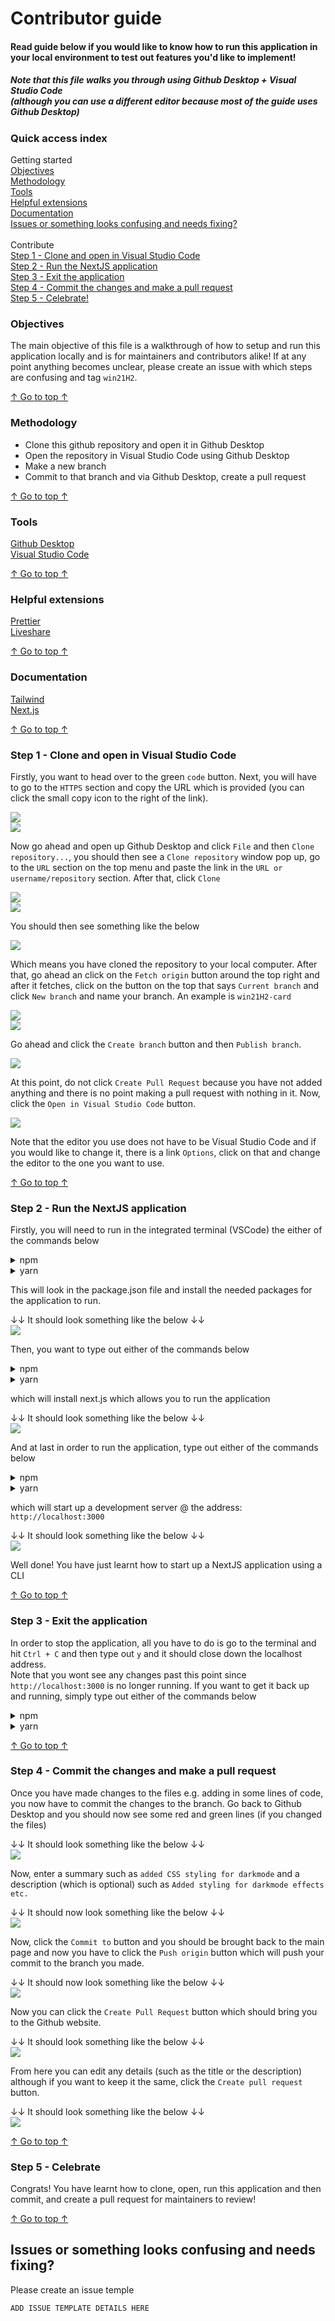 # Contributor guide

#### Read guide below if you would like to know how to run this application in your local environment to test out features you'd like to implement!

##### Note that this file walks you through using Github Desktop + Visual Studio Code<br> (although you can use a different editor because most of the guide uses Github Desktop)

### Quick access index

Getting started<br>
[Objectives](#objectives)<br>
[Methodology](#methodology)<br>
[Tools](#tools)<br>
[Helpful extensions](#helpful-extensions)<br>
[Documentation](#documentation)<br>
[Issues or something looks confusing and needs fixing?](#issues-or-something-looks-confusing-and-needs-fixing)<br><br>
Contribute<br>
[Step 1 - Clone and open in Visual Studio Code](#step-1---clone-and-open-in-visual-studio-code)<br>
[Step 2 - Run the NextJS application](#step-2---run-the-nextjs-application)<br>
[Step 3 - Exit the application](#step-3---exit-the-application)<br>
[Step 4 - Commit the changes and make a pull request](#step-4---commit-the-changes-and-make-a-pull-request)<br>
[Step 5 - Celebrate!](#step-5---celebrate)<br>

### Objectives

The main objective of this file is a walkthrough of how to setup and run this application locally and is for maintainers and contributors alike! If at any point anything becomes unclear, please create an issue with which steps are confusing and tag `win21H2`.

[↑ Go to top ↑](#quick-access-index)

### Methodology

  - Clone this github repository and open it in Github Desktop
  - Open the repository in Visual Studio Code using Github Desktop
  - Make a new branch
  - Commit to that branch and via Github Desktop, create a pull request

[↑ Go to top ↑](#quick-access-index)

### Tools

<a href="https://desktop.github.com/" target="_blank">Github Desktop</a><br>
<a href="https://code.visualstudio.com/download" target="_blank">Visual Studio Code</a><br>

[↑ Go to top ↑](#quick-access-index)

### Helpful extensions

<a href="https://prettier.io/docs/en/editors.html" target="_blank">Prettier</a><br>
<a href="https://marketplace.visualstudio.com/items?itemName=MS-vsliveshare.vsliveshare" target="_blank">Liveshare</a>

[↑ Go to top ↑](#quick-access-index)

### Documentation

<a href="https://tailwindcss.com/docs/installation" target="_blank">Tailwind</a><br>
<a href="https://nextjs.org/docs" target="_blank">Next.js</a>

[↑ Go to top ↑](#quick-access-index)

### Step 1 - Clone and open in Visual Studio Code

Firstly, you want to head over to the green `code` button. Next, you will have to go to the `HTTPS` section and copy the URL which is provided (you can click the small copy icon to the right of the link).<br>

<kbd><img src="https://user-images.githubusercontent.com/92825997/183276666-7376fc2e-547a-43b6-9296-bc92873b0e26.png"/></kbd><br>
<kbd><img src="https://user-images.githubusercontent.com/92825997/183276677-4263f38a-4496-4cf3-810d-38cf5c78dfd9.png"/></kbd><br>

Now go ahead and open up Github Desktop and click `File` and then `Clone repository...`, you should then see a `Clone repository` window pop up, go to the `URL` section on the top menu and paste the link in the `URL or username/repository` section. After that, click `Clone`<br>

<kbd><img src="https://user-images.githubusercontent.com/92825997/183276696-90dc6901-5826-45fd-aefe-fe4bd008909d.png"/></kbd><br>
<kbd><img src="https://user-images.githubusercontent.com/92825997/183276716-f2f3eed9-43fd-47d2-bfb8-4e2c42afc5d2.png"/></kbd><br>

You should then see something like the below

<kbd><img src="https://user-images.githubusercontent.com/92825997/183300233-1ebceef9-47af-4bf3-b7ba-ad63a3f0a71d.png"/></kbd><br>

Which means you have cloned the repository to your local computer. After that, go ahead an click on the `Fetch origin` button around the top right and after it fetches, click on the button on the top that says `Current branch` and click `New branch` and name your branch. An example is `win21H2-card`<br>

<kbd><img src="https://user-images.githubusercontent.com/92825997/183300444-610a1798-52f3-4ce8-b7b1-2fb82e41d502.png"/></kbd><br>
<kbd><img src="https://user-images.githubusercontent.com/92825997/183300513-796c711d-8941-414b-9701-92d33e424795.png"/></kbd><br>

Go ahead and click the `Create branch` button and then `Publish branch`.<br>

<kbd><img src="https://user-images.githubusercontent.com/92825997/183300566-62bd1bef-837e-476f-8812-7b779bd2dc1f.png"/></kbd><br>

At this point, do not click `Create Pull Request` because you have not added anything and there is no point making a pull request with nothing in it. Now, click the `Open in Visual Studio Code` button.<br>

<kbd><img src="https://user-images.githubusercontent.com/92825997/183300703-4bb2a869-d471-412f-b0f3-54e15ee8128e.png"/></kbd><br>

Note that the editor you use does not have to be Visual Studio Code and if you would like to change it, there is a link `Options`, click on that and change the editor to the one you want to use.

[↑ Go to top ↑](#quick-access-index)

### Step 2 - Run the NextJS application

Firstly, you will need to run in the integrated terminal (VSCode) the either of the commands below<br>
<details>
<summary>npm</summary>
<br>

`npm i`
</details>

<details>
<summary>yarn</summary>
<br>

`yarn`
</details>

This will look in the package.json file and install the needed packages for the application to run.<br>

↓↓ It should look something like the below ↓↓<br>
<kbd><img src="https://user-images.githubusercontent.com/92825997/183319872-6de5590c-5d15-4a18-ab76-3e0ce64c0beb.png"/></kbd><br>

Then, you want to type out either of the commands below<br>

<details>
<summary>npm</summary>
<br>

`npm i next`
</details>

<details>
<summary>yarn</summary>
<br>

`yarn add next`
</details>

which will install next.js which allows you to run the application<br>

↓↓ It should look something like the below ↓↓<br>
<kbd><img src="https://user-images.githubusercontent.com/92825997/183319960-a2eeb5b2-934b-4283-a31e-fde66f4c8bec.png"/></kbd><br>

And at last in order to run the application, type out either of the commands below<br>
<details>
<summary>npm</summary>
<br>

`npm run dev`
</details>

<details>
<summary>yarn</summary>
<br>

`yarn dev`
</details>

which will start up a development server @ the address: `http://localhost:3000`<br>

↓↓ It should look something like the below ↓↓<br>
<kbd><img src="https://user-images.githubusercontent.com/92825997/183320111-aead1cae-b5ca-4f54-a895-6b5513f0eb0b.png"/></kbd><br>

Well done! You have just learnt how to start up a NextJS application using a CLI

[↑ Go to top ↑](#quick-access-index)

### Step 3 - Exit the application

In order to stop the application, all you have to do is go to the terminal and hit `Ctrl + C` and then type out `y` and it should close down the localhost address. <br>Note that you wont see any changes past this point since `http://localhost:3000` is no longer running. If you want to get it back up and running, simply type out either of the commands below<br>
<details>
<summary>npm</summary>
<br>

`npm run dev`
</details>

<details>
<summary>yarn</summary>
<br>

`yarn dev`
</details>

[↑ Go to top ↑](#quick-access-index)

### Step 4 - Commit the changes and make a pull request

Once you have made changes to the files e.g. adding in some lines of code, you now have to commit the changes to the branch. Go back to Github Desktop and you should now see some red and green lines (if you changed the files) 

↓↓ It should look something like the below ↓↓<br>
<kbd><img src="https://user-images.githubusercontent.com/92825997/183320451-477b5000-a035-47e0-9a49-6e345df62c48.png"/></kbd><br>

Now, enter a summary such as `added CSS styling for darkmode` and a description (which is optional) such as `Added styling for darkmode effects etc.`

↓↓ It should now look something like the below ↓↓<br>
<kbd><img src="https://user-images.githubusercontent.com/92825997/183320575-6df47641-9d07-465d-980e-afa248edc346.png"/></kbd><br>

Now, click the `Commit to` button and you should be brought back to the main page and now you have to click the `Push origin` button which will push your commit to the branch you made.

↓↓ It should now look something like the below ↓↓<br>
<kbd><img src="https://user-images.githubusercontent.com/92825997/183320726-423fc72d-8aee-4ae2-b6f6-a9de2c62c647.png"/></kbd><br>

Now you can click the `Create Pull Request` button which should bring you to the Github website. 

↓↓ It should look something like the below ↓↓<br>
<kbd><img src="https://user-images.githubusercontent.com/92825997/183320867-c6d06b9a-1417-4081-8548-35bd89cfc993.png"/></kbd><br>

From here you can edit any details (such as the title or the description) although if you want to keep it the same, click the `Create pull request` button.  

↓↓ It should look something like the below ↓↓<br>
<kbd><img src="https://user-images.githubusercontent.com/92825997/183321006-cde98c8a-7665-4d71-a23f-93644d49304a.png"/></kbd><br>

[↑ Go to top ↑](#quick-access-index)

### Step 5 - Celebrate

Congrats! You have learnt how to clone, open, run this application and then commit, and create a pull request for maintainers to review!

[↑ Go to top ↑](#quick-access-index)

## Issues or something looks confusing and needs fixing?

Please create an issue temple

`ADD ISSUE TEMPLATE DETAILS HERE`
